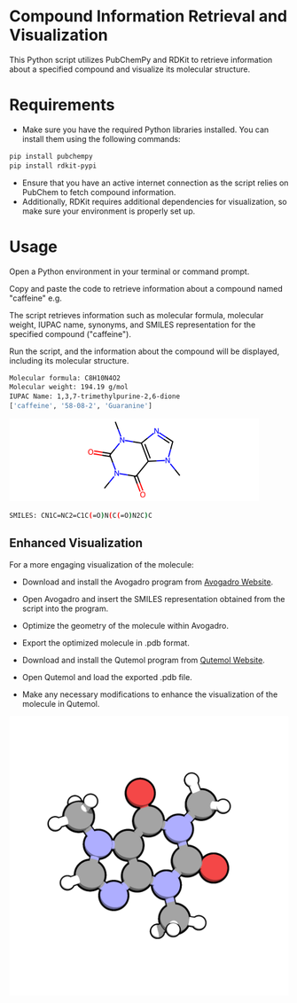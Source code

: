 # Compound Information Retrieval and Visualization
This Python script utilizes PubChemPy and RDKit to retrieve information about a specified compound and visualize its molecular structure.

# Requirements
- Make sure you have the required Python libraries installed. You can install them using the following commands:

```bash
pip install pubchempy
pip install rdkit-pypi
```
- Ensure that you have an active internet connection as the script relies on PubChem to fetch compound information. 
- Additionally, RDKit requires additional dependencies for visualization, so make sure your environment is properly set up.

# Usage
Open a Python environment in your terminal or command prompt.

Copy and paste the code to retrieve information about a compound named "caffeine" e.g.

The script retrieves information such as molecular formula, molecular weight, IUPAC name, synonyms, and SMILES representation for the specified compound ("caffeine").

Run the script, and the information about the compound will be displayed, including its molecular structure.

```bash
Molecular formula: C8H10N4O2
Molecular weight: 194.19 g/mol
IUPAC Name: 1,3,7-trimethylpurine-2,6-dione
['caffeine', '58-08-2', 'Guaranine']
```
![cafeina](cafe.png)

```bash
SMILES: CN1C=NC2=C1C(=O)N(C(=O)N2C)C
```
## Enhanced Visualization
For a more engaging visualization of the molecule:

- Download and install the Avogadro program from [Avogadro Website](https://avogadro.cc).

- Open Avogadro and insert the SMILES representation obtained from the script into the program.

- Optimize the geometry of the molecule within Avogadro.

- Export the optimized molecule in .pdb format.

- Download and install the Qutemol program from [Qutemol Website](https://qutemol.sourceforge.net).

- Open Qutemol and load the exported .pdb file.

- Make any necessary modifications to enhance the visualization of the molecule in Qutemol.

![cafeina_better](caffeine.png)
